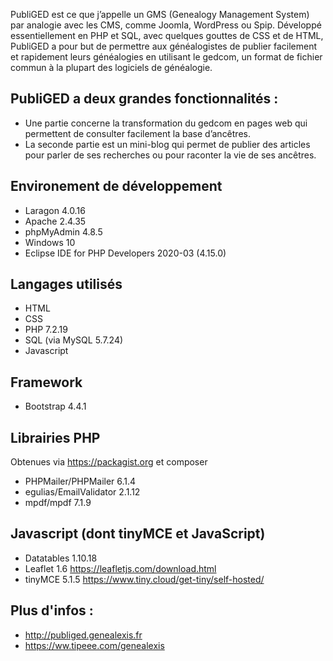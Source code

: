 PubliGED est ce que j’appelle un GMS (Genealogy Management System) par analogie avec les CMS, comme Joomla, WordPress ou Spip. Développé essentiellement en PHP et SQL, avec quelques gouttes de CSS et de HTML, PubliGED a pour but de permettre aux généalogistes de publier facilement et rapidement leurs généalogies en utilisant le gedcom, un format de fichier commun à la plupart des logiciels de généalogie.

PubliGED a deux grandes fonctionnalités :
-----------------------------------------

- Une partie concerne la transformation du gedcom en pages web qui permettent de consulter facilement la base d’ancêtres.
- La seconde partie est un mini-blog qui permet de publier des articles pour parler de ses recherches ou pour raconter la vie de ses ancêtres.

Environement de développement
-----------------------------

- Laragon 4.0.16
- Apache 2.4.35
- phpMyAdmin 4.8.5
- Windows 10
- Eclipse IDE for PHP Developers 2020-03 (4.15.0)

Langages utilisés
-----------------

- HTML
- CSS
- PHP 7.2.19
- SQL (via MySQL 5.7.24)
- Javascript

Framework
---------

- Bootstrap 4.4.1

Librairies PHP
--------------

Obtenues via https://packagist.org et composer

- PHPMailer/PHPMailer 6.1.4 
- egulias/EmailValidator 2.1.12 
- mpdf/mpdf 7.1.9

Javascript (dont tinyMCE et JavaScript)
---------------------------------------

- Datatables 1.10.18
- Leaflet 1.6
https://leafletjs.com/download.html
- tinyMCE 5.1.5
https://www.tiny.cloud/get-tiny/self-hosted/

Plus d'infos : 
--------------

- http://publiged.genealexis.fr
- https://ww.tipeee.com/genealexis
